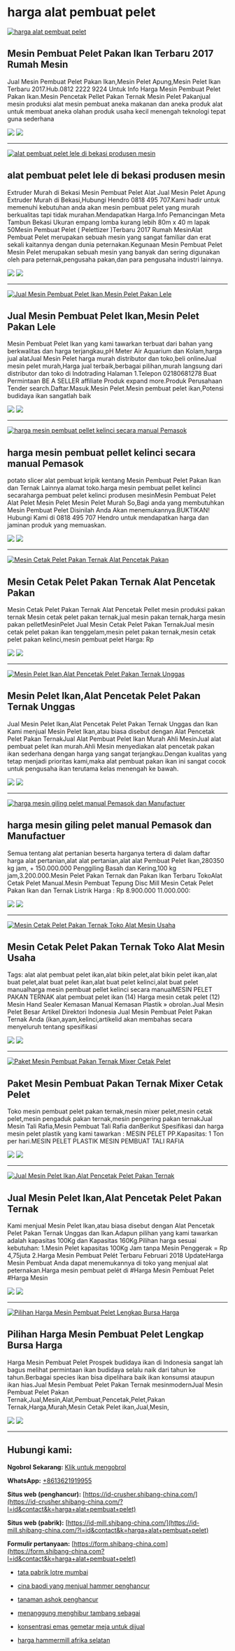 # harga alat pembuat pelet

<a href="https://swt.shibang-china.com/?l=id&img&k=harga+alat+pembuat+pelet" target="_blank">![harga alat pembuat pelet](http://static.shibang-china.com/all-800x300/180.jpg)</a>

## Mesin Pembuat Pelet Pakan Ikan Terbaru 2017 Rumah Mesin
Jual Mesin Pembuat Pelet Pakan Ikan,Mesin Pelet Apung,Mesin Pelet Ikan Terbaru 2017.Hub.0812 2222 9224 Untuk Info Harga Mesin Pembuat Pelet Pakan Ikan.Mesin Pencetak Pellet Pakan Ternak Mesin Pelet Pakanjual mesin produksi alat mesin pembuat aneka makanan dan aneka produk alat untuk membuat aneka olahan produk usaha kecil menengah teknologi tepat guna sederhana


<a href="https://whatsapp.shibangsoft.com/WhatsApp.php" target="_blank" title="WhatsApp">![](http://static.shibang-china.com/icon/whatsapp.png)</a> <a href="https://swt.shibang-china.com/?l=id&icon&k=harga+alat+pembuat+pelet" target="_blank">![](http://static.shibang-china.com/icon/chat-id.png)</a>

---

<a href="https://swt.shibang-china.com/?l=id&img&k=harga+alat+pembuat+pelet" target="_blank">![alat pembuat pelet lele di bekasi produsen mesin](http://static.shibang-china.com/all-800x300/342.jpg)</a>

## alat pembuat pelet lele di bekasi produsen mesin
Extruder Murah di Bekasi Mesin Pembuat Pelet Alat Jual Mesin Pelet Apung Extruder Murah di Bekasi,Hubungi Hendro 0818 495 707.Kami hadir untuk memenuhi kebutuhan anda akan mesin pembuat pelet yang murah berkualitas tapi tidak murahan.Mendapatkan Harga.Info Pemancingan Meta Tambun Bekasi Ukuran empang lomba kurang lebih 80m x 40 m lapak 50Mesin Pembuat Pelet ( Pelettizer )Terbaru 2017 Rumah MesinAlat Pembuat Pelet merupakan sebuah mesin yang sangat familiar dan erat sekali kaitannya dengan dunia peternakan.Kegunaan Mesin Pembuat Pelet Mesin Pelet merupakan sebuah mesin yang banyak dan sering digunakan oleh para peternak,pengusaha pakan,dan para pengusaha industri lainnya.


<a href="https://whatsapp.shibangsoft.com/WhatsApp.php" target="_blank" title="WhatsApp">![](http://static.shibang-china.com/icon/whatsapp.png)</a> <a href="https://swt.shibang-china.com/?l=id&icon&k=harga+alat+pembuat+pelet" target="_blank">![](http://static.shibang-china.com/icon/chat-id.png)</a>

---

<a href="https://swt.shibang-china.com/?l=id&img&k=harga+alat+pembuat+pelet" target="_blank">![Jual Mesin Pembuat Pelet Ikan,Mesin Pelet Pakan Lele](http://static.shibang-china.com/all-800x300/1421.jpg)</a>

## Jual Mesin Pembuat Pelet Ikan,Mesin Pelet Pakan Lele
Mesin Pembuat Pelet Ikan yang kami tawarkan terbuat dari bahan yang berkwalitas dan harga terjangkau,pH Meter Air Aquarium dan Kolam,harga jual alatJual Mesin Pelet harga murah distributor dan toko,beli onlineJual mesin pelet murah,Harga jual terbaik,berbagai pilihan,murah langsung dari distributor dan toko di Indotrading Halaman 1.Telepon 02180681278 Buat Permintaan BE A SELLER affiliate Produk expand more.Produk Perusahaan Tender search.Daftar.Masuk.Mesin Pelet.Mesin pembuat pelet ikan,Potensi budidaya ikan sangatlah baik


<a href="https://whatsapp.shibangsoft.com/WhatsApp.php" target="_blank" title="WhatsApp">![](http://static.shibang-china.com/icon/whatsapp.png)</a> <a href="https://swt.shibang-china.com/?l=id&icon&k=harga+alat+pembuat+pelet" target="_blank">![](http://static.shibang-china.com/icon/chat-id.png)</a>

---

<a href="https://swt.shibang-china.com/?l=id&img&k=harga+alat+pembuat+pelet" target="_blank">![harga mesin pembuat pellet kelinci secara manual Pemasok](http://static.shibang-china.com/all-800x300/1402.jpg)</a>

## harga mesin pembuat pellet kelinci secara manual Pemasok
potato slicer alat pembuat kripik kentang Mesin Pembuat Pelet Pakan Ikan dan Ternak Lainnya alamat toko.harga mesin pembuat pellet kelinci secaraharga pembuat pelet kelinci produsen mesinMesin Pembuat Pelet Alat Pelet Mesin Pelet Mesin Pelet Murah So,Bagi anda yang membutuhkan Mesin Pembuat Pelet Disinilah Anda Akan menemukannya.BUKTIKAN! Hubungi Kami di 0818 495 707 Hendro untuk mendapatkan harga dan jaminan produk yang memuaskan.


<a href="https://whatsapp.shibangsoft.com/WhatsApp.php" target="_blank" title="WhatsApp">![](http://static.shibang-china.com/icon/whatsapp.png)</a> <a href="https://swt.shibang-china.com/?l=id&icon&k=harga+alat+pembuat+pelet" target="_blank">![](http://static.shibang-china.com/icon/chat-id.png)</a>

---

<a href="https://swt.shibang-china.com/?l=id&img&k=harga+alat+pembuat+pelet" target="_blank">![Mesin Cetak Pelet Pakan Ternak Alat Pencetak Pakan](http://static.shibang-china.com/all-800x300/976.jpg)</a>

## Mesin Cetak Pelet Pakan Ternak Alat Pencetak Pakan
Mesin Cetak Pelet Pakan Ternak Alat Pencetak Pellet mesin produksi pakan ternak Mesin cetak pelet pakan ternak,jual mesin pakan ternak,harga mesin pakan pelletMesinPelet Jual Mesin Cetak Pelet Pakan TernakJual mesin cetak pelet pakan ikan tenggelam,mesin pelet pakan ternak,mesin cetak pelet pakan kelinci,mesin pembuat pelet Harga: Rp


<a href="https://whatsapp.shibangsoft.com/WhatsApp.php" target="_blank" title="WhatsApp">![](http://static.shibang-china.com/icon/whatsapp.png)</a> <a href="https://swt.shibang-china.com/?l=id&icon&k=harga+alat+pembuat+pelet" target="_blank">![](http://static.shibang-china.com/icon/chat-id.png)</a>

---

<a href="https://swt.shibang-china.com/?l=id&img&k=harga+alat+pembuat+pelet" target="_blank">![Mesin Pelet Ikan,Alat Pencetak Pelet Pakan Ternak Unggas](http://static.shibang-china.com/all-800x300/494.jpg)</a>

## Mesin Pelet Ikan,Alat Pencetak Pelet Pakan Ternak Unggas
Jual Mesin Pelet Ikan,Alat Pencetak Pelet Pakan Ternak Unggas dan Ikan Kami menjual Mesin Pelet Ikan,atau biasa disebut dengan Alat Pencetak Pelet Pakan TernakJual Alat Pembuat Pelet Ikan Murah Ahli MesinJual alat pembuat pelet ikan murah.Ahli Mesin menyediakan alat pencetak pakan ikan sederhana dengan harga yang sangat terjangkau.Dengan kualitas yang tetap menjadi prioritas kami,maka alat pembuat pakan ikan ini sangat cocok untuk pengusaha ikan terutama kelas menengah ke bawah.


<a href="https://whatsapp.shibangsoft.com/WhatsApp.php" target="_blank" title="WhatsApp">![](http://static.shibang-china.com/icon/whatsapp.png)</a> <a href="https://swt.shibang-china.com/?l=id&icon&k=harga+alat+pembuat+pelet" target="_blank">![](http://static.shibang-china.com/icon/chat-id.png)</a>

---

<a href="https://swt.shibang-china.com/?l=id&img&k=harga+alat+pembuat+pelet" target="_blank">![harga mesin giling pelet manual Pemasok dan Manufactuer](http://static.shibang-china.com/all-800x300/359.jpg)</a>

## harga mesin giling pelet manual Pemasok dan Manufactuer
Semua tentang alat pertanian beserta harganya tertera di dalam daftar harga alat pertanian,alat alat pertanian,alat alat Pembuat Pelet Ikan,280350 kg jam, + 150.000.000 Penggiling Basah dan Kering,100 kg jam,3.200.000.Mesin Pelet Pakan Ternak dan Pakan Ikan Terbaru TokoAlat Cetak Pelet Manual.Mesin Pembuat Tepung Disc Mill Mesin Cetak Pelet Pakan Ikan dan Ternak Listrik Harga : Rp 8.900.000 11.000.000:


<a href="https://whatsapp.shibangsoft.com/WhatsApp.php" target="_blank" title="WhatsApp">![](http://static.shibang-china.com/icon/whatsapp.png)</a> <a href="https://swt.shibang-china.com/?l=id&icon&k=harga+alat+pembuat+pelet" target="_blank">![](http://static.shibang-china.com/icon/chat-id.png)</a>

---

<a href="https://swt.shibang-china.com/?l=id&img&k=harga+alat+pembuat+pelet" target="_blank">![Mesin Cetak Pelet Pakan Ternak Toko Alat Mesin Usaha](http://static.shibang-china.com/all-800x300/1061.jpg)</a>

## Mesin Cetak Pelet Pakan Ternak Toko Alat Mesin Usaha
Tags: alat alat pembuat pelet ikan,alat bikin pelet,alat bikin pelet ikan,alat buat pelet,alat buat pelet ikan,alat buat pelet kelinci,alat buat pelet manualharga mesin pembuat pellet kelinci secara manualMESIN PELET PAKAN TERNAK alat pembuat pelet ikan (14) Harga mesin cetak pelet (12) Mesin Hand Sealer Kemasan Manual Kemasan Plastik » obrolan.Jual Mesin Pelet Besar Artikel Direktori Indonesia Jual Mesin Pembuat Pelet Pakan Ternak Anda (ikan,ayam,kelinci,artikelid akan membahas secara menyeluruh tentang spesifikasi


<a href="https://whatsapp.shibangsoft.com/WhatsApp.php" target="_blank" title="WhatsApp">![](http://static.shibang-china.com/icon/whatsapp.png)</a> <a href="https://swt.shibang-china.com/?l=id&icon&k=harga+alat+pembuat+pelet" target="_blank">![](http://static.shibang-china.com/icon/chat-id.png)</a>

---

<a href="https://swt.shibang-china.com/?l=id&img&k=harga+alat+pembuat+pelet" target="_blank">![Paket Mesin Pembuat Pakan Ternak Mixer Cetak Pelet](http://static.shibang-china.com/all-800x300/344.jpg)</a>

## Paket Mesin Pembuat Pakan Ternak Mixer Cetak Pelet
Toko mesin pembuat pelet pakan ternak,mesin mixer pelet,mesin cetak pelet,mesin pengaduk pakan ternak,mesin pengering pakan ternakJual Mesin Tali Rafia,Mesin Pembuat Tali Rafia danBerikut Spesifikasi dan harga mesin pelet plastik yang kami tawarkan : MESIN PELET PP.Kapasitas: 1 Ton per hari.MESIN PELET PLASTIK MESIN PEMBUAT TALI RAFIA


<a href="https://whatsapp.shibangsoft.com/WhatsApp.php" target="_blank" title="WhatsApp">![](http://static.shibang-china.com/icon/whatsapp.png)</a> <a href="https://swt.shibang-china.com/?l=id&icon&k=harga+alat+pembuat+pelet" target="_blank">![](http://static.shibang-china.com/icon/chat-id.png)</a>

---

<a href="https://swt.shibang-china.com/?l=id&img&k=harga+alat+pembuat+pelet" target="_blank">![Jual Mesin Pelet Ikan,Alat Pencetak Pelet Pakan Ternak](http://static.shibang-china.com/all-800x300/453.jpg)</a>

## Jual Mesin Pelet Ikan,Alat Pencetak Pelet Pakan Ternak
Kami menjual Mesin Pelet Ikan,atau biasa disebut dengan Alat Pencetak Pelet Pakan Ternak Unggas dan Ikan.Adapun pilihan yang kami tawarkan adalah kapasitas 100Kg dan Kapasitas 160Kg.Pilihan harga sesuai kebutuhan: 1.Mesin Pelet kapasitas 100Kg Jam tanpa Mesin Penggerak = Rp 4,75juta 2.Harga Mesin Pembuat Pelét Terbaru Februari 2018 UpdateHarga Mesin Pembuat Anda dapat menemukannya di toko yang menjual alat peternakan.Harga mesin pembuat pelét di #Harga Mesin Pembuat Pelet #Harga Mesin


<a href="https://whatsapp.shibangsoft.com/WhatsApp.php" target="_blank" title="WhatsApp">![](http://static.shibang-china.com/icon/whatsapp.png)</a> <a href="https://swt.shibang-china.com/?l=id&icon&k=harga+alat+pembuat+pelet" target="_blank">![](http://static.shibang-china.com/icon/chat-id.png)</a>

---

<a href="https://swt.shibang-china.com/?l=id&img&k=harga+alat+pembuat+pelet" target="_blank">![Pilihan Harga Mesin Pembuat Pelet Lengkap Bursa Harga](http://static.shibang-china.com/all-800x300/22.jpg)</a>

## Pilihan Harga Mesin Pembuat Pelet Lengkap Bursa Harga
Harga Mesin Pembuat Pelet Prospek budidaya ikan di Indonesia sangat lah bagus melihat permintaan ikan budidaya selalu naik dari tahun ke tahun.Berbagai species ikan bisa dipelihara baik ikan konsumsi ataupun ikan hias.Jual Mesin Pembuat Pelet Pakan Ternak mesinmodernJual Mesin Pembuat Pelet Pakan Ternak,Jual,Mesin,Alat,Pembuat,Pencetak,Pelet,Pakan Ternak,Harga,Murah,Mesin Cetak Pelet ikan,Jual,Mesin,


<a href="https://whatsapp.shibangsoft.com/WhatsApp.php" target="_blank" title="WhatsApp">![](http://static.shibang-china.com/icon/whatsapp.png)</a> <a href="https://swt.shibang-china.com/?l=id&icon&k=harga+alat+pembuat+pelet" target="_blank">![](http://static.shibang-china.com/icon/chat-id.png)</a>

---
## Hubungi kami:

**Ngobrol Sekarang:** [Klik untuk mengobrol](https://swt.shibang-china.com?l=id&contact&k=harga+alat+pembuat+pelet)

**WhatsApp:**  [+8613621919955](https://whatsapp.shibangsoft.com/WhatsApp.php)

**Situs web (penghancur):** [https://id-crusher.shibang-china.com/](https://id-crusher.shibang-china.com/?l=id&contact&k=harga+alat+pembuat+pelet)

**Situs web (pabrik):** [https://id-mill.shibang-china.com/](https://id-mill.shibang-china.com/?l=id&contact&k=harga+alat+pembuat+pelet)

**Formulir pertanyaan:** [https://form.shibang-china.com](https://form.shibang-china.com?l=id&contact&k=harga+alat+pembuat+pelet)

* [tata pabrik lotre mumbai](../48/tata%20pabrik%20lotre%20mumbai.md)

* [cina baodi yang menjual hammer penghancur](../46/cina%20baodi%20yang%20menjual%20hammer%20penghancur.md)

* [tanaman ashok penghancur](../46/tanaman%20ashok%20penghancur.md)

* [menanggung menghibur tambang sebagai](../45/menanggung%20menghibur%20tambang%20sebagai.md)

* [konsentrasi emas gemetar meja untuk dijual](../45/konsentrasi%20emas%20gemetar%20meja%20untuk%20dijual.md)

* [harga hammermill afrika selatan](../46/harga%20hammermill%20afrika%20selatan.md)